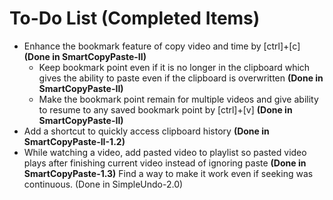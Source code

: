  # To-Do List (Completed Items)
 - Enhance the bookmark feature of copy video and time by [ctrl]+[c] **(Done in SmartCopyPaste-II)**
	 - Keep bookmark point even if it is no longer in the clipboard which gives the ability to paste even if the clipboard is overwritten **(Done in SmartCopyPaste-II)**
	 - Make the bookmark point remain for multiple videos and give ability to resume to any saved bookmark point by [ctrl]+[v] **(Done in SmartCopyPaste-II)**
- Add a shortcut to quickly access clipboard history **(Done in SmartCopyPaste-II-1.2)**
- While watching a video, add pasted video to playlist so pasted video plays after finishing current video instead of ignoring paste **(Done in SmartCopyPaste-1.3)**
 Find a way to make it work even if seeking was continuous. (Done in SimpleUndo-2.0)
